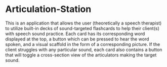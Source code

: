 # Articulation-Station
This is an application that allows the user (theoretically a speech therapist) to utilize built-in decks of sound-targeted flashcards to help their client(s) with speech sound practice. Each card has its corresponding word displayed at the top, a button which can be pressed to hear the word spoken, and a visual scaffold in the form of a corresponding picture. If the client struggles with any particular sound, each card also contains a button that will toggle a cross-section view of the articulators making the target sound.
